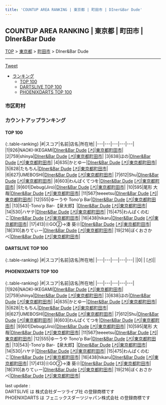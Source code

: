 ```yaml
---
title: 'COUNTUP AREA RANKING | 東京都 | 町田市 | DIner&Bar Dude'
---
```

## COUNTUP AREA RANKING | 東京都 | 町田市 | DIner&Bar Dude

[TOP](/darts/rank/) > [東京都](/darts/rank/東京都/) > [町田市](/darts/rank/東京都/町田市/) > DIner&Bar Dude

___

<a href="https://twitter.com/share?ref_src=twsrc%5Etfw" data-text="COUNTUP AREA RANKING | 東京都町田市DIner&Bar Dude" class="twitter-share-button" data-hashtags="DARTSLIVE,PHOENIXDARTS,darts,ダーツ" data-show-count="false">Tweet</a>

* [ランキング](#カウントアップランキング)
    * [TOP 100](#top-100)
    * [DARTSLIVE TOP 100](#dartslive-top-100)
    * [PHOENIXDARTS TOP 100](#phoenixdarts-top-100)

### 市区町村

<ul>

</ul>

### カウントアップランキング

#### TOP 100



{:.table-ranking}
|#|スコア|名前|店名|所在地|
|---|---|---|---|---|
|1|926|<span class="rank-name-pd">NAOKI-IKEGAMI</span>|<a href="/darts/rank/shops/95087.html">DIner&Bar Dude</a> <a href="https://vs.phoenixdarts.com/jp/shop/shopDetailInfo/s_95087?s_seq=95087">[↗]</a>|<a href="/darts/rank/東京都/町田市">東京都町田市</a>|
|2|759|<span class="rank-name-pd">shinya</span>|<a href="/darts/rank/shops/95087.html">DIner&Bar Dude</a> <a href="https://vs.phoenixdarts.com/jp/shop/shopDetailInfo/s_95087?s_seq=95087">[↗]</a>|<a href="/darts/rank/東京都/町田市">東京都町田市</a>|
|3|638|<span class="rank-name-pd">ほの</span>|<a href="/darts/rank/shops/95087.html">DIner&Bar Dude</a> <a href="https://vs.phoenixdarts.com/jp/shop/shopDetailInfo/s_95087?s_seq=95087">[↗]</a>|<a href="/darts/rank/東京都/町田市">東京都町田市</a>|
|4|635|<span class="rank-name-pd">かとゆー</span>|<a href="/darts/rank/shops/95087.html">DIner&Bar Dude</a> <a href="https://vs.phoenixdarts.com/jp/shop/shopDetailInfo/s_95087?s_seq=95087">[↗]</a>|<a href="/darts/rank/東京都/町田市">東京都町田市</a>|
|5|628|<span class="rank-name-pd">たもちん</span>|<a href="/darts/rank/shops/95087.html">DIner&Bar Dude</a> <a href="https://vs.phoenixdarts.com/jp/shop/shopDetailInfo/s_95087?s_seq=95087">[↗]</a>|<a href="/darts/rank/東京都/町田市">東京都町田市</a>|
|6|627|<span class="rank-name-pd">UMEBOSHI</span>|<a href="/darts/rank/shops/95087.html">DIner&Bar Dude</a> <a href="https://vs.phoenixdarts.com/jp/shop/shopDetailInfo/s_95087?s_seq=95087">[↗]</a>|<a href="/darts/rank/東京都/町田市">東京都町田市</a>|
|7|612|<span class="rank-name-pd">Shu</span>|<a href="/darts/rank/shops/95087.html">DIner&Bar Dude</a> <a href="https://vs.phoenixdarts.com/jp/shop/shopDetailInfo/s_95087?s_seq=95087">[↗]</a>|<a href="/darts/rank/東京都/町田市">東京都町田市</a>|
|8|603|<span class="rank-name-pd">わんぱくてつを</span>|<a href="/darts/rank/shops/95087.html">DIner&Bar Dude</a> <a href="https://vs.phoenixdarts.com/jp/shop/shopDetailInfo/s_95087?s_seq=95087">[↗]</a>|<a href="/darts/rank/東京都/町田市">東京都町田市</a>|
|9|601|<span class="rank-name-pd">Debug(Jiro)</span>|<a href="/darts/rank/shops/95087.html">DIner&Bar Dude</a> <a href="https://vs.phoenixdarts.com/jp/shop/shopDetailInfo/s_95087?s_seq=95087">[↗]</a>|<a href="/darts/rank/東京都/町田市">東京都町田市</a>|
|10|595|<span class="rank-name-pd">尾形 大哉</span>|<a href="/darts/rank/shops/95087.html">DIner&Bar Dude</a> <a href="https://vs.phoenixdarts.com/jp/shop/shopDetailInfo/s_95087?s_seq=95087">[↗]</a>|<a href="/darts/rank/東京都/町田市">東京都町田市</a>|
|11|567|<span class="rank-name-pd">teeeetsu</span>|<a href="/darts/rank/shops/95087.html">DIner&Bar Dude</a> <a href="https://vs.phoenixdarts.com/jp/shop/shopDetailInfo/s_95087?s_seq=95087">[↗]</a>|<a href="/darts/rank/東京都/町田市">東京都町田市</a>|
|12|555|<span class="rank-name-pd">ゆーうや Tono&#x27;p Bar</span>|<a href="/darts/rank/shops/95087.html">DIner&Bar Dude</a> <a href="https://vs.phoenixdarts.com/jp/shop/shopDetailInfo/s_95087?s_seq=95087">[↗]</a>|<a href="/darts/rank/東京都/町田市">東京都町田市</a>|
|13|543|<span class="rank-name-pd">-Tono&#x27;p Bar-【泉太郎】</span>|<a href="/darts/rank/shops/95087.html">DIner&Bar Dude</a> <a href="https://vs.phoenixdarts.com/jp/shop/shopDetailInfo/s_95087?s_seq=95087">[↗]</a>|<a href="/darts/rank/東京都/町田市">東京都町田市</a>|
|14|530|<span class="rank-name-pd">ハヤテ</span>|<a href="/darts/rank/shops/95087.html">DIner&Bar Dude</a> <a href="https://vs.phoenixdarts.com/jp/shop/shopDetailInfo/s_95087?s_seq=95087">[↗]</a>|<a href="/darts/rank/東京都/町田市">東京都町田市</a>|
|15|475|<span class="rank-name-pd">わんぱくのむこ</span>|<a href="/darts/rank/shops/95087.html">DIner&Bar Dude</a> <a href="https://vs.phoenixdarts.com/jp/shop/shopDetailInfo/s_95087?s_seq=95087">[↗]</a>|<a href="/darts/rank/東京都/町田市">東京都町田市</a>|
|16|438|<span class="rank-name-pd">hikaru</span>|<a href="/darts/rank/shops/95087.html">DIner&Bar Dude</a> <a href="https://vs.phoenixdarts.com/jp/shop/shopDetailInfo/s_95087?s_seq=95087">[↗]</a>|<a href="/darts/rank/東京都/町田市">東京都町田市</a>|
|17|413|<span class="rank-name-pd">❀GO②→湊 葵❀</span>|<a href="/darts/rank/shops/95087.html">DIner&Bar Dude</a> <a href="https://vs.phoenixdarts.com/jp/shop/shopDetailInfo/s_95087?s_seq=95087">[↗]</a>|<a href="/darts/rank/東京都/町田市">東京都町田市</a>|
|18|310|<span class="rank-name-pd">ありてぃー</span>|<a href="/darts/rank/shops/95087.html">DIner&Bar Dude</a> <a href="https://vs.phoenixdarts.com/jp/shop/shopDetailInfo/s_95087?s_seq=95087">[↗]</a>|<a href="/darts/rank/東京都/町田市">東京都町田市</a>|
|19|216|<span class="rank-name-pd">ぼくおさかべ</span>|<a href="/darts/rank/shops/95087.html">DIner&Bar Dude</a> <a href="https://vs.phoenixdarts.com/jp/shop/shopDetailInfo/s_95087?s_seq=95087">[↗]</a>|<a href="/darts/rank/東京都/町田市">東京都町田市</a>|


#### DARTSLIVE TOP 100



{:.table-ranking}
|#|スコア|名前|店名|所在地|
|---|---|---|---|---|
||0|<span class="rank-name-dl"> </span>|<a href="/darts/rank/shops/.html"></a> <a href="">[↗]</a>|<a href="/darts/rank//"></a>|


#### PHOENIXDARTS TOP 100



{:.table-ranking}
|#|スコア|名前|店名|所在地|
|---|---|---|---|---|
|1|926|<span class="rank-name-pd">NAOKI-IKEGAMI</span>|<a href="/darts/rank/shops/95087.html">DIner&Bar Dude</a> <a href="https://vs.phoenixdarts.com/jp/shop/shopDetailInfo/s_95087?s_seq=95087">[↗]</a>|<a href="/darts/rank/東京都/町田市">東京都町田市</a>|
|2|759|<span class="rank-name-pd">shinya</span>|<a href="/darts/rank/shops/95087.html">DIner&Bar Dude</a> <a href="https://vs.phoenixdarts.com/jp/shop/shopDetailInfo/s_95087?s_seq=95087">[↗]</a>|<a href="/darts/rank/東京都/町田市">東京都町田市</a>|
|3|638|<span class="rank-name-pd">ほの</span>|<a href="/darts/rank/shops/95087.html">DIner&Bar Dude</a> <a href="https://vs.phoenixdarts.com/jp/shop/shopDetailInfo/s_95087?s_seq=95087">[↗]</a>|<a href="/darts/rank/東京都/町田市">東京都町田市</a>|
|4|635|<span class="rank-name-pd">かとゆー</span>|<a href="/darts/rank/shops/95087.html">DIner&Bar Dude</a> <a href="https://vs.phoenixdarts.com/jp/shop/shopDetailInfo/s_95087?s_seq=95087">[↗]</a>|<a href="/darts/rank/東京都/町田市">東京都町田市</a>|
|5|628|<span class="rank-name-pd">たもちん</span>|<a href="/darts/rank/shops/95087.html">DIner&Bar Dude</a> <a href="https://vs.phoenixdarts.com/jp/shop/shopDetailInfo/s_95087?s_seq=95087">[↗]</a>|<a href="/darts/rank/東京都/町田市">東京都町田市</a>|
|6|627|<span class="rank-name-pd">UMEBOSHI</span>|<a href="/darts/rank/shops/95087.html">DIner&Bar Dude</a> <a href="https://vs.phoenixdarts.com/jp/shop/shopDetailInfo/s_95087?s_seq=95087">[↗]</a>|<a href="/darts/rank/東京都/町田市">東京都町田市</a>|
|7|612|<span class="rank-name-pd">Shu</span>|<a href="/darts/rank/shops/95087.html">DIner&Bar Dude</a> <a href="https://vs.phoenixdarts.com/jp/shop/shopDetailInfo/s_95087?s_seq=95087">[↗]</a>|<a href="/darts/rank/東京都/町田市">東京都町田市</a>|
|8|603|<span class="rank-name-pd">わんぱくてつを</span>|<a href="/darts/rank/shops/95087.html">DIner&Bar Dude</a> <a href="https://vs.phoenixdarts.com/jp/shop/shopDetailInfo/s_95087?s_seq=95087">[↗]</a>|<a href="/darts/rank/東京都/町田市">東京都町田市</a>|
|9|601|<span class="rank-name-pd">Debug(Jiro)</span>|<a href="/darts/rank/shops/95087.html">DIner&Bar Dude</a> <a href="https://vs.phoenixdarts.com/jp/shop/shopDetailInfo/s_95087?s_seq=95087">[↗]</a>|<a href="/darts/rank/東京都/町田市">東京都町田市</a>|
|10|595|<span class="rank-name-pd">尾形 大哉</span>|<a href="/darts/rank/shops/95087.html">DIner&Bar Dude</a> <a href="https://vs.phoenixdarts.com/jp/shop/shopDetailInfo/s_95087?s_seq=95087">[↗]</a>|<a href="/darts/rank/東京都/町田市">東京都町田市</a>|
|11|567|<span class="rank-name-pd">teeeetsu</span>|<a href="/darts/rank/shops/95087.html">DIner&Bar Dude</a> <a href="https://vs.phoenixdarts.com/jp/shop/shopDetailInfo/s_95087?s_seq=95087">[↗]</a>|<a href="/darts/rank/東京都/町田市">東京都町田市</a>|
|12|555|<span class="rank-name-pd">ゆーうや Tono&#x27;p Bar</span>|<a href="/darts/rank/shops/95087.html">DIner&Bar Dude</a> <a href="https://vs.phoenixdarts.com/jp/shop/shopDetailInfo/s_95087?s_seq=95087">[↗]</a>|<a href="/darts/rank/東京都/町田市">東京都町田市</a>|
|13|543|<span class="rank-name-pd">-Tono&#x27;p Bar-【泉太郎】</span>|<a href="/darts/rank/shops/95087.html">DIner&Bar Dude</a> <a href="https://vs.phoenixdarts.com/jp/shop/shopDetailInfo/s_95087?s_seq=95087">[↗]</a>|<a href="/darts/rank/東京都/町田市">東京都町田市</a>|
|14|530|<span class="rank-name-pd">ハヤテ</span>|<a href="/darts/rank/shops/95087.html">DIner&Bar Dude</a> <a href="https://vs.phoenixdarts.com/jp/shop/shopDetailInfo/s_95087?s_seq=95087">[↗]</a>|<a href="/darts/rank/東京都/町田市">東京都町田市</a>|
|15|475|<span class="rank-name-pd">わんぱくのむこ</span>|<a href="/darts/rank/shops/95087.html">DIner&Bar Dude</a> <a href="https://vs.phoenixdarts.com/jp/shop/shopDetailInfo/s_95087?s_seq=95087">[↗]</a>|<a href="/darts/rank/東京都/町田市">東京都町田市</a>|
|16|438|<span class="rank-name-pd">hikaru</span>|<a href="/darts/rank/shops/95087.html">DIner&Bar Dude</a> <a href="https://vs.phoenixdarts.com/jp/shop/shopDetailInfo/s_95087?s_seq=95087">[↗]</a>|<a href="/darts/rank/東京都/町田市">東京都町田市</a>|
|17|413|<span class="rank-name-pd">❀GO②→湊 葵❀</span>|<a href="/darts/rank/shops/95087.html">DIner&Bar Dude</a> <a href="https://vs.phoenixdarts.com/jp/shop/shopDetailInfo/s_95087?s_seq=95087">[↗]</a>|<a href="/darts/rank/東京都/町田市">東京都町田市</a>|
|18|310|<span class="rank-name-pd">ありてぃー</span>|<a href="/darts/rank/shops/95087.html">DIner&Bar Dude</a> <a href="https://vs.phoenixdarts.com/jp/shop/shopDetailInfo/s_95087?s_seq=95087">[↗]</a>|<a href="/darts/rank/東京都/町田市">東京都町田市</a>|
|19|216|<span class="rank-name-pd">ぼくおさかべ</span>|<a href="/darts/rank/shops/95087.html">DIner&Bar Dude</a> <a href="https://vs.phoenixdarts.com/jp/shop/shopDetailInfo/s_95087?s_seq=95087">[↗]</a>|<a href="/darts/rank/東京都/町田市">東京都町田市</a>|


<div class="footer border-top border-gray-light mt-5 pt-3 text-right text-gray">
    last update : <span style="font-weight: italic" id="foot_last_modified"></span><br />
    DARTSLIVE は 株式会社ダーツライブ社 の登録商標です<br />
    PHOENIXDARTS は フェニックスダーツジャパン株式会社 の登録商標です<br />
</div>

<script src="https://cdnjs.cloudflare.com/ajax/libs/jquery.tablesorter/2.31.3/js/jquery.tablesorter.min.js" integrity="sha512-qzgd5cYSZcosqpzpn7zF2ZId8f/8CHmFKZ8j7mU4OUXTNRd5g+ZHBPsgKEwoqxCtdQvExE5LprwwPAgoicguNg==" crossorigin="anonymous" referrerpolicy="no-referrer"></script>
<link rel="stylesheet" href="https://cdnjs.cloudflare.com/ajax/libs/jquery.tablesorter/2.31.3/css/theme.default.min.css" integrity="sha512-wghhOJkjQX0Lh3NSWvNKeZ0ZpNn+SPVXX1Qyc9OCaogADktxrBiBdKGDoqVUOyhStvMBmJQ8ZdMHiR3wuEq8+w==" crossorigin="anonymous" referrerpolicy="no-referrer" />
<script>
$(function() {
    $(".table-ranking").tablesorter({sortList:[[0, 0]]});
    $("#foot_last_modified").text(formatDate(new Date(document.lastModified), 'yyyy-MM-dd HH:mm:ss'));
});
</script>

<script async src="https://platform.twitter.com/widgets.js" charset="utf-8"></script>